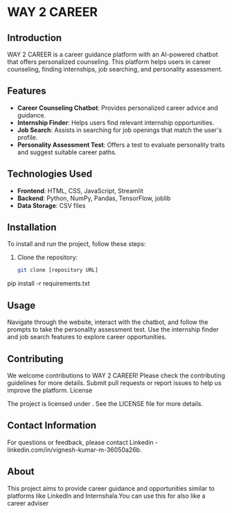 # WAY 2 CAREER

## Introduction
WAY 2 CAREER is a career guidance platform with an AI-powered chatbot that offers personalized counseling. This platform helps users in career counseling, finding internships, job searching, and personality assessment.

## Features
- **Career Counseling Chatbot**: Provides personalized career advice and guidance.
- **Internship Finder**: Helps users find relevant internship opportunities.
- **Job Search**: Assists in searching for job openings that match the user's profile.
- **Personality Assessment Test**: Offers a test to evaluate personality traits and suggest suitable career paths.

## Technologies Used
- **Frontend**: HTML, CSS, JavaScript, Streamlit
- **Backend**: Python, NumPy, Pandas, TensorFlow, joblib
- **Data Storage**: CSV files

## Installation
To install and run the project, follow these steps:
1. Clone the repository:
   ```bash
   git clone [repository URL]
pip install -r requirements.txt
## Usage

Navigate through the website, interact with the chatbot, and follow the prompts to take the personality assessment test. Use the internship finder and job search features to explore career opportunities.
## Contributing

We welcome contributions to WAY 2 CAREER! Please check the contributing guidelines for more details. Submit pull requests or report issues to help us improve the platform.
License

The project is licensed under . See the LICENSE file for more details.
## Contact Information

For questions or feedback, please contact Linkedin - linkedin.com/in/vignesh-kumar-m-36050a26b.
## About

This project aims to provide career guidance and opportunities similar to platforms like LinkedIn and Internshala.You can use this for also like a career adviser

